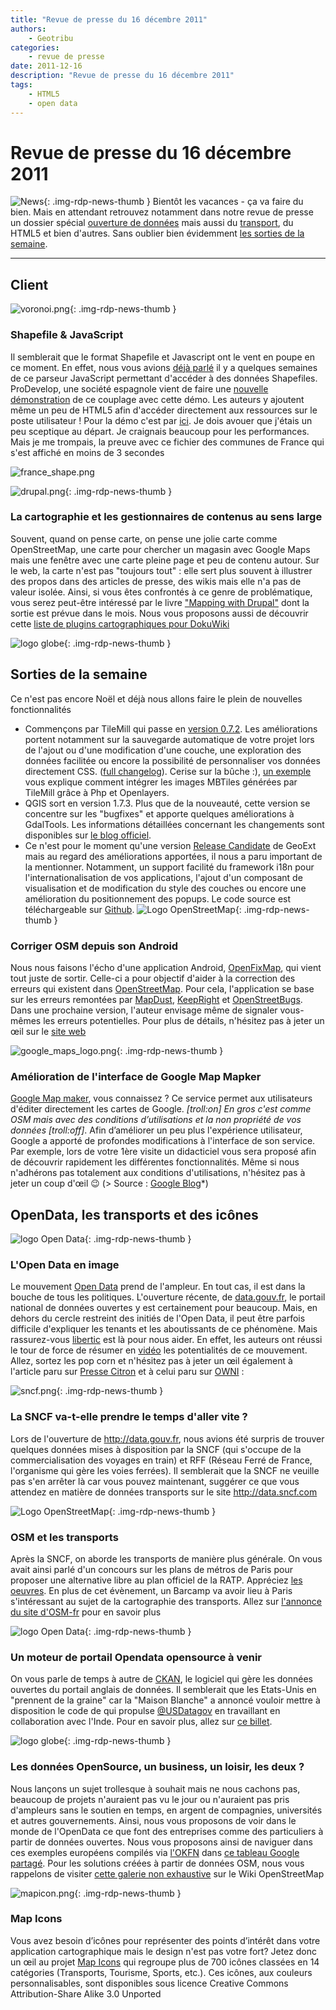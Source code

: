 ```yaml
---
title: "Revue de presse du 16 décembre 2011"
authors:
    - Geotribu
categories:
    - revue de presse
date: 2011-12-16
description: "Revue de presse du 16 décembre 2011"
tags:
    - HTML5
    - open data
---
```


# Revue de presse du 16 décembre 2011

![News](https://cdn.geotribu.fr/img/internal/icons-rdp-news/news.png "Icône news générique"){: .img-rdp-news-thumb }
 Bientôt les vacances - ça va faire du bien. Mais en attendant retrouvez notamment dans notre revue de presse un dossier spécial [ouverture de données](#news21) mais aussi du [transport](#news22), du HTML5 et bien d'autres. Sans oublier bien évidemment [les sorties de la semaine](#news13).

----

## Client

 ![voronoi.png](https://cdn.geotribu.fr/img/logos-icones/divers/voronoi.png){: .img-rdp-news-thumb }

### Shapefile & JavaScript
Il semblerait que le format Shapefile et Javascript ont le vent en poupe en ce moment. En effet, nous vous avions [déjà parlé](http://www.geotribu.net/node/447) il y a quelques semaines de ce parseur JavaScript permettant d'accéder à des données Shapefiles. ProDevelop, une société espagnole vient de faire une [nouvelle démonstration](http://www.prodevelop.es/es/blog/11/12/11/rendering-local-shapefiles-html5) de ce couplage avec cette démo. Les auteurs y ajoutent même un peu de HTML5 afin d'accéder directement aux ressources sur le poste utilisateur ! Pour la démo c'est par [ici](http://www.prodevelop.es/files/fm/public/downloads/jldominguez/shp.html). Je dois avouer que j'étais un peu sceptique au départ. Je craignais beaucoup pour les performances. Mais je me trompais, la preuve avec ce fichier des communes de France qui s'est affiché en moins de 3 secondes

 ![france_shape.png](http://www.geotribu.net/sites/default/files/Tuto/img/Blog/divers/france_shape.png)

 ![drupal.png](https://cdn.geotribu.fr/img/logos-icones/logiciels_librairies/drupal.png){: .img-rdp-news-thumb }

### La cartographie et les gestionnaires de contenus au sens large
Souvent, quand on pense carte, on pense une jolie carte comme OpenStreetMap, une carte pour chercher un magasin avec Google Maps mais une fenêtre avec une carte pleine page et peu de contenu autour. Sur le web, la carte n'est pas "toujours tout" : elle sert plus souvent à illustrer des propos dans des articles de presse, des wikis mais elle n'a pas de valeur isolée. Ainsi, si vous êtes confrontés à ce genre de problématique, vous serez peut-être intéressé par le livre ["Mapping with Drupal"](http://shop.oreilly.com/product/0636920021230.do) dont la sortie est prévue dans le mois. Nous vous proposons aussi de découvrir cette [liste de plugins cartographiques pour DokuWiki](http://dokuwikispatial.sourceforge.net/dokuwiki/start)

 ![logo globe](https://cdn.geotribu.fr/img/internal/icons-rdp-news/world.png "Icône de globe"){: .img-rdp-news-thumb }

## Sorties de la semaine
Ce n'est pas encore Noël et déjà nous allons faire le plein de nouvelles fonctionnalités

* Commençons par TileMill qui passe en [version 0.7.2](http://developmentseed.org/blog/2011/dec/12/tilemill-072-released/). Les améliorations portent notamment sur la sauvegarde automatique de votre projet lors de l'ajout ou d'une modification d'une couche, une exploration des données facilitée ou encore la possibilité de personnaliser vos données directement CSS. ([full changelog](http://mapbox.com/tilemill/docs/changelog/)). Cerise sur la bûche :), [un exemple](http://t.co/aKx86yCl) vous explique comment intégrer les images MBTiles générées par TileMill grâce à Php et Openlayers.
* QGIS sort en version 1.7.3. Plus que de la nouveauté, cette version se concentre sur les "bugfixes" et apporte quelques améliorations à GdalTools. Les informations détaillées concernant les changements sont disponibles sur [le blog officiel](https://www.qgis.org/en/about-qgis/qgis-releases.html).
* Ce n'est pour le moment qu'une version [Release Candidate](http://geoext.blogspot.com/2011/12/geoext-11-rc1-released.html) de GeoExt mais au regard des améliorations apportées, il nous a paru important de la mentionner. Notamment, un support facilité du framework i18n pour l'internationalisation de vos applications, l'ajout d'un composant de visualisation et de modification du style des couches ou encore une amélioration du positionnement des popups. Le code source est téléchargeable sur [Github](http://github.com/geoext/geoext).
  ![Logo OpenStreetMap](https://cdn.geotribu.fr/img/logos-icones/OpenStreetMap/Openstreetmap.png "logo OpenStreetMap"){: .img-rdp-news-thumb }

### Corriger OSM depuis son Android
Nous nous faisons l'écho d'une application Android, [OpenFixMap](https://market.android.com/details?id=net.bmaron.openfixmap), qui vient tout juste de sortir. Celle-ci a pour objectif d'aider à la correction des erreurs qui existent dans [OpenStreetMap](https://www.openstreetmap.org/). Pour cela, l'application se base sur les erreurs remontées par [MapDust](http://www.mapdust.com/), [KeepRight](http://keepright.ipax.at/) et [OpenStreetBugs](http://openstreetbugs.schokokeks.org/). Dans une prochaine version, l'auteur envisage même de signaler vous-mêmes les erreurs potentielles. Pour plus de détails, n'hésitez pas à jeter un œil sur le [site web](http://openfixmap.bmaron.net/)

 ![google_maps_logo.png](https://cdn.geotribu.fr/img/logos-icones/entreprises_association/google/google_maps.png){: .img-rdp-news-thumb }

### Amélioration de l'interface de Google Map Mapker
[Google Map maker](http://www.google.com/mapmaker?hl=fr), vous connaissez ? Ce service permet aux utilisateurs d'éditer directement les cartes de Google. *[troll:on] En gros c'est comme OSM mais avec des conditions d’utilisations et la non propriété de vos données [troll:off]*. Afin d’améliorer un peu plus l'expérience utilisateur, Google a apporté de profondes modifications à l'interface de son service. Par exemple, lors de votre 1ère visite un didacticiel vous sera proposé afin de découvrir rapidement les différentes fonctionnalités. Même si nous n'adhérons pas totalement aux conditions d'utilisations, n'hésitez pas à jeter un coup d'œil :wink: (> Source : [Google Blog](http://google-latlong.blogspot.com/2011/12/mapping-made-easier-with-new-google-map.html)*)

## OpenData, les transports et des icônes

 ![logo Open Data](https://cdn.geotribu.fr/img/logos-icones/divers/opendata.jpg "logo Open Data"){: .img-rdp-news-thumb }

### L'Open Data en image
Le mouvement [Open Data](https://fr.wikipedia.org/wiki/Donn%C3%A9es_ouvertes) prend de l'ampleur. En tout cas, il est dans la bouche de tous les politiques. L'ouverture récente, de [data.gouv.fr](http://www.data.gouv.fr/), le portail national de données ouvertes y est certainement pour beaucoup. Mais, en dehors du cercle restreint des initiés de l'Open Data, il peut être parfois difficile d'expliquer les tenants et les aboutissants de ce phénomène. Mais rassurez-vous [libertic](https://libertic.wordpress.com/libertic/) est là pour nous aider. En effet, les auteurs ont réussi le tour de force de résumer en [vidéo](https://libertic.wordpress.com/2011/12/12/le-film-de-lopen-data/) les potentialités de ce mouvement. Allez, sortez les pop corn et n'hésitez pas à jeter un œil également à l'article paru sur [Presse Citron](http://www.presse-citron.net/lopen-data-seduit-le-gouvernement-francais) et à celui paru sur [OWNI](http://owni.fr/2011/12/10/la-france-entrouverte-transparence-open-gov-open-data-etalab/) :

 ![sncf.png](https://cdn.geotribu.fr/img/Blog/sncf.png){: .img-rdp-news-thumb }

### La SNCF va-t-elle prendre le temps d'aller vite ?
Lors de l'ouverture de <http://data.gouv.fr>, nous avions été surpris de trouver quelques données mises à disposition par la SNCF (qui s'occupe de la commercialisation des voyages en train) et RFF (Réseau Ferré de France, l'organisme qui gère les voies ferrées). Il semblerait que la SNCF ne veuille pas s'en arrêter là car vous pouvez maintenant, suggérer ce que vous attendez en matière de données transports sur le site <http://data.sncf.com>

 ![Logo OpenStreetMap](https://cdn.geotribu.fr/img/logos-icones/OpenStreetMap/Openstreetmap.png "logo OpenStreetMap"){: .img-rdp-news-thumb }

### OSM et les transports
Après la SNCF, on aborde les transports de manière plus générale. On vous avait ainsi parlé d'un concours sur les plans de métros de Paris pour proposer une alternative libre au plan officiel de la RATP. Appréciez [les oeuvres](http://www.checkmymap.fr/creation-design/carte-metro-paris). En plus de cet évènement, un Barcamp va avoir lieu à Paris s'intéressant au sujet de la cartographie des transports. Allez sur [l'annonce du site d'OSM-fr](http://www.openstreetmap.fr/barcamp-2011-12-20-paris) pour en savoir plus

 ![logo Open Data](https://cdn.geotribu.fr/img/logos-icones/divers/opendata.jpg "logo Open Data"){: .img-rdp-news-thumb }

### Un moteur de portail Opendata opensource à venir
On vous parle de temps à autre de [CKAN](http://ckan.org/), le logiciel qui gère les données ouvertes du portail anglais de données. Il semblerait que les Etats-Unis en "prennent de la graine" car la "Maison Blanche" a annoncé vouloir mettre à disposition le code de qui propulse [@USDatagov](https://twitter.com/#!/USDatagov) en travaillant en collaboration avec l'Inde. Pour en savoir plus, allez sur [ce billet](http://radar.oreilly.com/2011/12/data-gov-open-source.html).

 ![logo globe](https://cdn.geotribu.fr/img/internal/icons-rdp-news/world.png "Icône de globe"){: .img-rdp-news-thumb }

### Les données OpenSource, un business, un loisir, les deux ?
Nous lançons un sujet trollesque à souhait mais ne nous cachons pas, beaucoup de projets n'auraient pas vu le jour ou n'auraient pas pris d'ampleurs sans le soutien en temps, en argent de compagnies, universités et autres gouvernements. Ainsi, nous vous proposons de voir dans le monde de l'OpenData ce que font des entreprises comme des particuliers à partir de données ouvertes. Nous vous proposons ainsi de naviguer dans ces exemples européens compilés via [l'OKFN](http://okfn.org/) dans [ce tableau Google partagé](https://docs.google.com/spreadsheet/ccc?key=0Ams8fpz2_77XdEV0Q0VWQjJ6SXd0X0xOTi0tdUdHUXc#gid=0). Pour les solutions créées à partir de données OSM, nous vous rappelons de visiter [cette galerie non exhaustive](https://wiki.openstreetmap.org/wiki/List_of_OSM_based_Services) sur le Wiki OpenStreetMap

 ![mapicon.png](https://cdn.geotribu.fr/img/Blog/mapicon.png){: .img-rdp-news-thumb }

### Map Icons
Vous avez besoin d’icônes pour représenter des points d’intérêt dans votre application cartographique mais le design n'est pas votre fort? Jetez donc un œil au projet [Map Icons](http://mapicons.nicolasmollet.com/) qui regroupe plus de 700 icônes classées en 14 catégories (Transports, Tourisme, Sports, etc.). Ces icônes, aux couleurs personnalisables, sont disponibles sous licence Creative Commons Attribution-Share Alike 3.0 Unported
